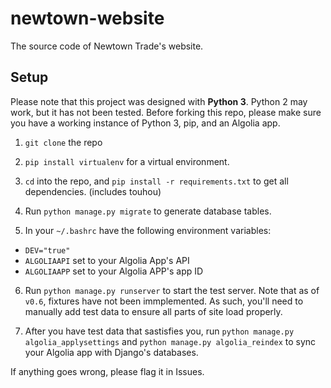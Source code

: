 # newtown-website
The source code of Newtown Trade's website.

## Setup
Please note that this project was designed with **Python 3**. Python 2 may work, but it has not been tested.
Before forking this repo, please make sure you have a working instance of Python 3, pip, and an Algolia app.

1. `git clone` the repo

2. `pip install virtualenv` for a virtual environment.

3. `cd` into the repo, and `pip install -r requirements.txt` to get all dependencies. (includes touhou)

4. Run `python manage.py migrate` to generate database tables.

5. In your `~/.bashrc` have the following environment variables:

* `DEV="true"`
* `ALGOLIAAPI` set to your Algolia App's API
* `ALGOLIAAPP` set to your Algolia APP's app ID

6. Run `python manage.py runserver` to start the test server. Note that as of `v0.6`, fixtures have not been immplemented. As such, you'll need to manually add test data to ensure all parts of site load properly. 

7. After you have test data that sastisfies you, run `python manage.py algolia_applysettings` and `python manage.py algolia_reindex` to sync your Algolia app with Django's databases.

If anything goes wrong, please flag it in Issues.
